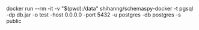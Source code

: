 docker run --rm -it -v "$(pwd):/data" shihanng/schemaspy-docker -t pgsql -dp db.jar -o test -host 0.0.0.0 -port 5432  -u postgres -db postgres -s public

